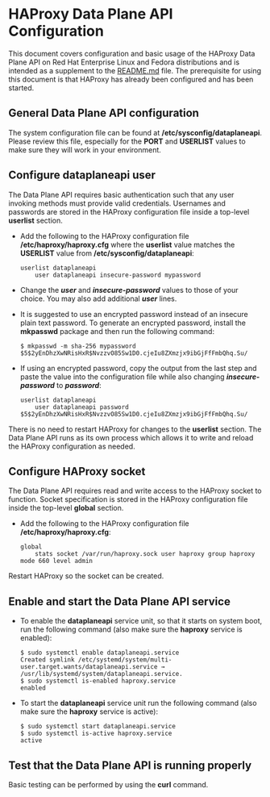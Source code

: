 # HAProxy Data Plane API Configuration
This document covers configuration and basic usage of the HAProxy Data Plane API on Red Hat Enterprise Linux and Fedora distributions and is intended as a supplement to the [README.md](README.md) file.  The prerequisite for using this document is that HAProxy has already been configured and has been started.

## General Data Plane API configuration
The system configuration file can be found at **/etc/sysconfig/dataplaneapi**.  Please review this file, especially for the **PORT** and **USERLIST** values to make sure they will work in your environment.

## Configure dataplaneapi user
The Data Plane API requires basic authentication such that any user invoking methods must provide valid credentials.
Usernames and passwords are stored in the HAProxy configuration file inside a top-level **userlist** section.

 - Add the following to the HAProxy configuration file
   **/etc/haproxy/haproxy.cfg** where the **userlist** value matches the **USERLIST** value from **/etc/sysconfig/dataplaneapi**:

       userlist dataplaneapi
           user dataplaneapi insecure-password mypassword

 - Change the ***user*** and ***insecure-password*** values to those of your choice.  You may also add additional ***user*** lines.
 - It is suggested to use an encrypted password instead of an insecure plain text password.  To generate an encrypted password, install the **mkpasswd** package and then run the following command:


       $ mkpasswd -m sha-256 mypassword
       $5$2yEnDhzXwNRisHxR$NvzzvO85Sw1D0.cjeIu8ZXmzjx9ibGjFfFmbQhq.Su/
       
 - If using an encrypted password, copy the output from the last step and paste the value into the configuration file while also changing ***insecure-password*** to ***password***:

       userlist dataplaneapi
           user dataplaneapi password $5$2yEnDhzXwNRisHxR$NvzzvO85Sw1D0.cjeIu8ZXmzjx9ibGjFfFmbQhq.Su/

There is no need to restart HAProxy for changes to the **userlist** section.  The Data Plane API runs as its own process which allows it to write and reload the HAProxy configuration as needed.

## Configure HAProxy socket
The Data Plane API requires read and write access to the HAProxy socket to function.
Socket specification is stored in the HAProxy configuration file inside the top-level **global** section.

 - Add the following to the HAProxy configuration file
   **/etc/haproxy/haproxy.cfg**:


       global
           stats socket /var/run/haproxy.sock user haproxy group haproxy mode 660 level admin

Restart HAProxy so the socket can be created.

## Enable and start the Data Plane API service
 - To enable the **dataplaneapi** service unit, so that it starts on system boot, run the following command (also make sure the **haproxy** service is enabled):


       $ sudo systemctl enable dataplaneapi.service
       Created symlink /etc/systemd/system/multi-user.target.wants/dataplaneapi.service → /usr/lib/systemd/system/dataplaneapi.service.
       $ sudo systemctl is-enabled haproxy.service
       enabled

 - To start the **dataplaneapi** service unit run the following command (also make sure the **haproxy** service is active):


       $ sudo systemctl start dataplaneapi.service
       $ sudo systemctl is-active haproxy.service
       active

## Test that the Data Plane API is running properly
Basic testing can be performed by using the **curl** command.

<!--stackedit_data:
eyJoaXN0b3J5IjpbMjAyNTM2NDE3MywxODUzMDU3NjI3LC0xOD
IwODEwNTM5LDE1OTI0NDU5MDYsMjU5MTgyMTYwLDE4MDM4MDc4
NTZdfQ==
-->